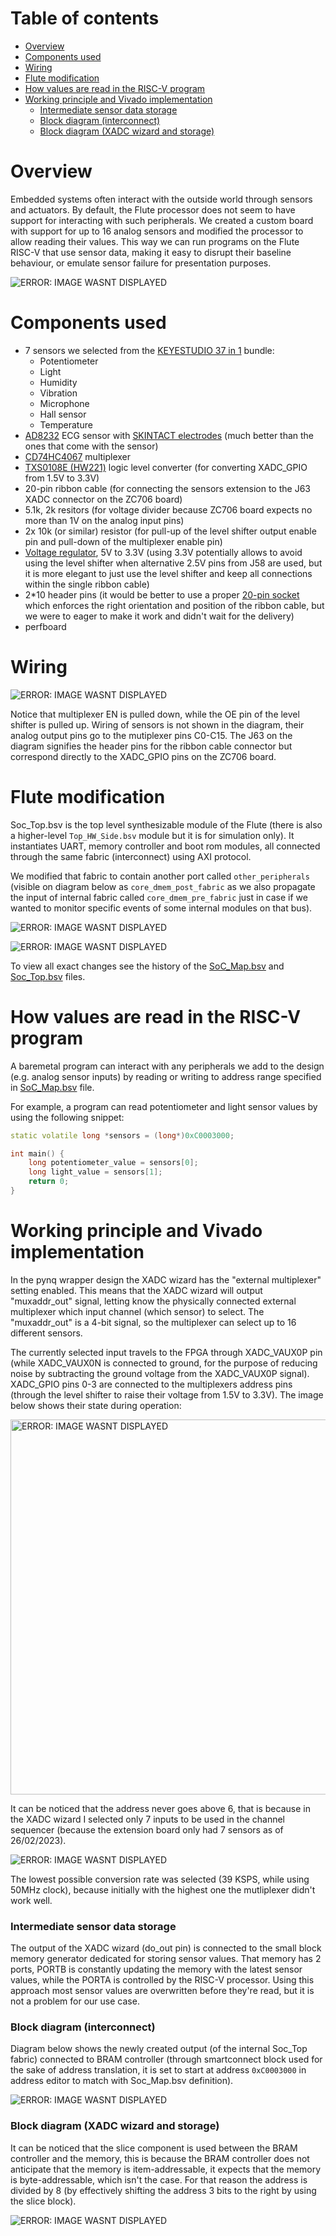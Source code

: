 # Table of contents
- [Overview](#overview)
- [Components used](#components-used)
- [Wiring](#wiring)
- [Flute modification](#flute-modification)
- [How values are read in the RISC-V program](#how-values-are-read-in-the-risc-v-program)
- [Working principle and Vivado implementation](#working-principle-and-vivado-implementation)
    - [Intermediate sensor data storage](#intermediate-sensor-data-storage)
    - [Block diagram (interconnect)](#block-diagram-interconnect)
    - [Block diagram (XADC wizard and storage)](#block-diagram-xadc-wizard-and-storage)


# Overview
Embedded systems often interact with the outside world through sensors and actuators. By default, the Flute processor does not seem to have support for interacting with such peripherals. We created a custom board with support for up to 16 analog sensors and modified the processor to allow reading their values. This way we can run programs on the Flute RISC-V that use sensor data, making it easy to disrupt their baseline behaviour, or emulate sensor failure for presentation purposes.

![ERROR: IMAGE WASNT DISPLAYED](../images/sensors_input_extension.png)

# Components used
* 7 sensors we selected from the [KEYESTUDIO 37 in 1](https://www.amazon.co.uk/keyestudio-Projects-Receiver-Tracking-Ultrasonic/dp/B07H7GRSD7/ref=sr_1_5) bundle:
    * Potentiometer
    * Light 
    * Humidity 
    * Vibration
    * Microphone
    * Hall sensor
    * Temperature 
* [AD8232](https://www.amazon.co.uk/gp/product/B08216YR9H) ECG sensor with [SKINTACT electrodes](https://www.amazon.co.uk/dp/B00D3O9NPI) (much better than the ones that come with the sensor)
* [CD74HC4067](https://www.amazon.co.uk/DollaTek-CD74HC4067-Channel-Multiplexer-Breakout/dp/B07PPKRVGW/ref=sr_1_6) multiplexer 
* [TXS0108E (HW221)](https://www.amazon.co.uk/XTVTX-TXS0108E-Converter-Bi-Directional-Compatible/dp/B09P87R16M/ref=sr_1_8) logic level converter (for converting XADC_GPIO from 1.5V to 3.3V)
* 20-pin ribbon cable (for connecting the sensors extension to the J63 XADC connector on the ZC706 board)
* 5.1k, 2k resitors (for voltage divider because ZC706 board expects no more than 1V on the analog input pins)
* 2x 10k (or similar) resistor (for pull-up of the level shifter output enable pin and pull-down of the multiplexer enable pin)
* [Voltage regulator](https://www.amazon.co.uk/AMS1117-3-3-4-75V-12V-voltage-regulator-module/dp/B09Q8Q3ZVM/ref=sr_1_3), 5V to 3.3V (using 3.3V potentially allows to avoid using the level shifter when alternative 2.5V pins from J58 are used, but it is more elegant to just use the level shifter and keep all connections within the single ribbon cable)
* 2*10 header pins (it would be better to use a proper [20-pin socket](https://www.amazon.co.uk/sourcingmap%C2%AE-2-54mm-Socket-Straight-Connector/dp/B013FM9S2K/ref=sr_1_5) which enforces the right orientation and position of the ribbon cable, but we were to eager to make it work and didn't wait for the delivery)
* perfboard

# Wiring 

![ERROR: IMAGE WASNT DISPLAYED](../images/sensors_fritzing_view.png)

Notice that multiplexer EN is pulled down, while the OE pin of the level shifter is pulled up. Wiring of sensors is not shown in the diagram, their analog output pins go to the mutiplexer pins C0-C15. The J63 on the diagram signifies the header pins for the ribbon cable connector but correspond directly to the XADC_GPIO pins on the ZC706 board.


# Flute modification
Soc_Top.bsv is the top level synthesizable module of the Flute (there is also a higher-level `Top_HW_Side.bsv` module but it is for simulation only). It instantiates UART, memory controller and boot rom modules, all connected through the same fabric (interconnect) using AXI protocol. 

We modified that fabric to contain another port called `other_peripherals` (visible on diagram below as `core_dmem_post_fabric` as we also propagate the input of internal fabric called `core_dmem_pre_fabric` just in case if we wanted to monitor specific events of some internal modules on that bus). 

![ERROR: IMAGE WASNT DISPLAYED](../images/other_peripherals_address_map.png)  

![ERROR: IMAGE WASNT DISPLAYED](../images/soc_map_modification.png)

To view all exact changes see the history of the [SoC_Map.bsv](https://github.com/michalmonday/Flute/commits/continuous_monitoring/src_Testbench/SoC/SoC_Map.bsv) and [Soc_Top.bsv](https://github.com/michalmonday/Flute/commits/continuous_monitoring/src_Testbench/SoC/SoC_Top.bsv) files.

# How values are read in the RISC-V program
A baremetal program can interact with any peripherals we add to the design (e.g. analog sensor inputs) by reading or writing to address range specified in [SoC_Map.bsv](https://github.com/michalmonday/Flute/blob/continuous_monitoring/src_Testbench/SoC/SoC_Map.bsv) file.

For example, a program can read potentiometer and light sensor values by using the following snippet:
```cpp
static volatile long *sensors = (long*)0xC0003000;

int main() {
    long potentiometer_value = sensors[0];
    long light_value = sensors[1];
    return 0;
}
```

# Working principle and Vivado implementation

In the pynq wrapper design the XADC wizard has the "external multiplexer" setting enabled. This means that the XADC wizard will output "muxaddr_out" signal, letting know the physically connected external multiplexer which input channel (which sensor) to select. The "muxaddr_out" is a 4-bit signal, so the multiplexer can select up to 16 different sensors. 

The currently selected input travels to the FPGA through XADC_VAUX0P pin (while XADC_VAUX0N is connected to ground, for the purpose of reducing noise by subtracting the ground voltage from the XADC_VAUX0P signal). XADC_GPIO pins 0-3 are connected to the multiplexers address pins (through the level shifter to raise their voltage from 1.5V to 3.3V). The image below shows their state during operation:

<img alt="ERROR: IMAGE WASNT DISPLAYED" src="../images/sensors_input_extension_select_pins_waveform.png" width="600" />

It can be noticed that the address never goes above 6, that is because in the XADC wizard I selected only 7 inputs to be used in the channel sequencer (because the extension board only had 7 sensors as of 26/02/2023).  

![ERROR: IMAGE WASNT DISPLAYED](../images/sensors_input_extension_channel_sequencer.png)

The lowest possible conversion rate was selected (39 KSPS, while using 50MHz clock), because initially with the highest one the mutliplexer didn't work well.

### Intermediate sensor data storage 
The output of the XADC wizard (do_out pin) is connected to the small block memory generator dedicated for storing sensor values. That memory has 2 ports, PORTB is constantly updating the memory with the latest sensor values, while the PORTA is controlled by the RISC-V processor. Using this approach most sensor values are overwritten before they're read, but it is not a problem for our use case.

### Block diagram (interconnect)
Diagram below shows the newly created output (of the internal Soc_Top fabric) connected to BRAM controller (through smartconnect block used for the sake of address translation, it is set to start at address `0xC0003000` in address editor to match with Soc_Map.bsv definition).

![ERROR: IMAGE WASNT DISPLAYED](../images/other_peripherals_vivado.png)

### Block diagram (XADC wizard and storage)
It can be noticed that the slice component is used between the BRAM controller and the memory, this is because the BRAM controller does not anticipate that the memory is item-addressable, it expects that the memory is byte-addressable, which isn't the case. For that reason the address is divided by 8 (by effectively shifting the address 3 bits to the right by using the slice block).

![ERROR: IMAGE WASNT DISPLAYED](../images/sensors_blocks.png)